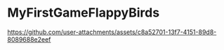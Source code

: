 # MyFirstGameFlappyBirds


https://github.com/user-attachments/assets/c8a52701-13f7-4151-89d8-8089688e2eef

